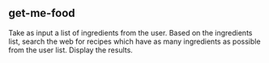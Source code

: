 ## get-me-food

Take as input a list of ingredients from the user. Based on the ingredients list, search the web for recipes which have as many ingredients as possible from the user list. Display the results.